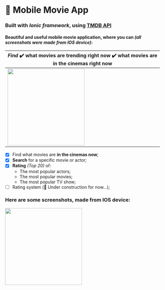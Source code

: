 # 🎥 Mobile Movie App 
### Built with ***Ionic framework***, using [TMDB API](https://www.themoviedb.org/)

#### Beautiful and useful mobile movie application, where you can *(all screenshots were made from IOS device)*: 
| ***Find*** ✔️  what movies are **trending** right now ✔️  what movies are **in the cinemas right now**|
|----|
| <img src="https://github.com/FedorMashoshin/Ionic-Movie/raw/main/src/assets/screenshots/IMG_2759.PNG" width="250"> |



- [x] Find what movies are **in the cinemas now**; 
- [x] **Search** for a specific movie or actor;
- [x] **Rating** *(Top 20)* of: 
    - The most popular actors;
    - The most popular movies;
    - The most popular TV show;
- [ ] Rating system (🚧 Under construction for now...);

### Here are some screenshots, made from IOS device: 
  <img src="https://mk0jobadderjftub56m0.kinstacdn.com/wp-content/uploads/stackoverflow.com-300.jpg" width="250">